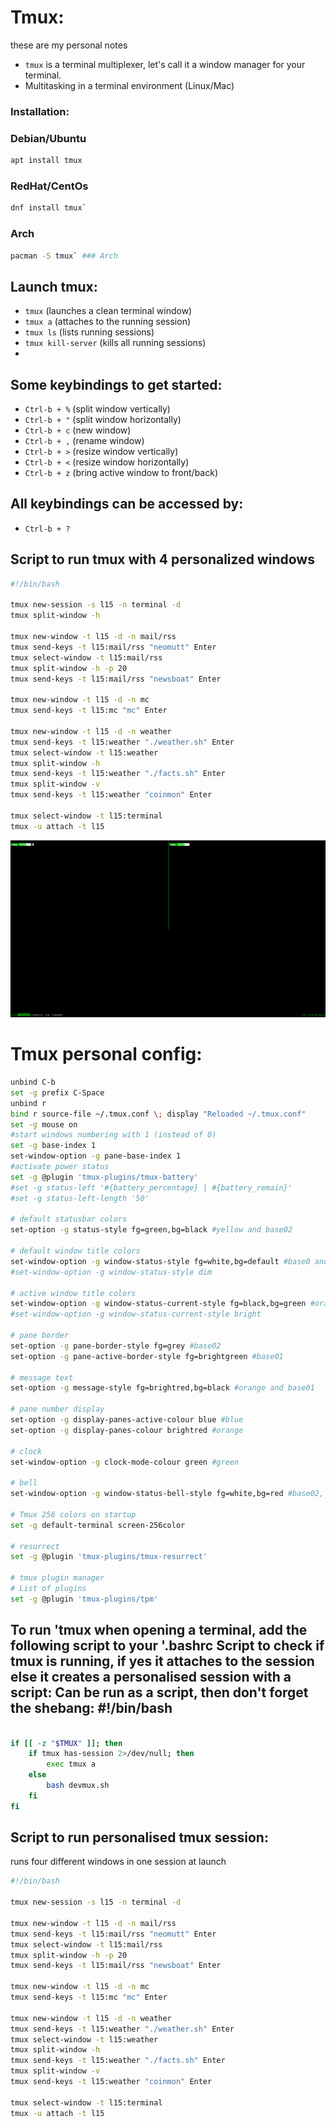 # Tmux:
these are my personal notes

- `tmux` is a terminal multiplexer, let's call it a window manager for your terminal.
- Multitasking in a terminal environment (Linux/Mac)

### Installation:

### Debian/Ubuntu
```bash
apt install tmux
```
### RedHat/CentOs
```bash
dnf install tmux` 
```
### Arch
```bash
pacman -S tmux` ### Arch
```

## Launch tmux:

- `tmux` (launches a clean terminal window)
- `tmux a` (attaches to the running session)
- `tmux ls` (lists running sessions)
- `tmux kill-server` (kills all running sessions)
-

## Some keybindings to get started:

- `Ctrl-b + %` (split window vertically)
- `Ctrl-b + "` (split window horizontally)
- `Ctrl-b + c` (new window)
- `Ctrl-b + ,` (rename window)
- `Ctrl-b + >` (resize window vertically)
- `Ctrl-b + <` (resize window horizontally)
- `Ctrl-b + z` (bring active window to front/back)

## All keybindings can be accessed by:
- `Ctrl-b + ?`

## Script to run tmux with 4 personalized windows

```bash
#!/bin/bash

tmux new-session -s l15 -n terminal -d
tmux split-window -h

tmux new-window -t l15 -d -n mail/rss
tmux send-keys -t l15:mail/rss "neomutt" Enter
tmux select-window -t l15:mail/rss
tmux split-window -h -p 20
tmux send-keys -t l15:mail/rss "newsboat" Enter

tmux new-window -t l15 -d -n mc
tmux send-keys -t l15:mc "mc" Enter

tmux new-window -t l15 -d -n weather
tmux send-keys -t l15:weather "./weather.sh" Enter
tmux select-window -t l15:weather
tmux split-window -h
tmux send-keys -t l15:weather "./facts.sh" Enter
tmux split-window -v
tmux send-keys -t l15:weather "coinmon" Enter

tmux select-window -t l15:terminal
tmux -u attach -t l15

```
![Screenshot](https://github.com/tommyh1/tmux/blob/d2953c576b534194bb513a97cde33dfb767938c7/Screenshot%20from%202022-06-29%2012-20-49.png)

# Tmux personal config:

```bash
unbind C-b
set -g prefix C-Space
unbind r
bind r source-file ~/.tmux.conf \; display "Reloaded ~/.tmux.conf"
set -g mouse on
#start windows numbering with 1 (instead of 0)
set -g base-index 1
set-window-option -g pane-base-index 1
#activate power status
set -g @plugin 'tmux-plugins/tmux-battery'
#set -g status-left '#{battery_percentage} | #{battery_remain}'
#set -g status-left-length '50'

# default statusbar colors
set-option -g status-style fg=green,bg=black #yellow and base02

# default window title colors
set-window-option -g window-status-style fg=white,bg=default #base0 and default
#set-window-option -g window-status-style dim

# active window title colors
set-window-option -g window-status-current-style fg=black,bg=green #orange and default
#set-window-option -g window-status-current-style bright

# pane border
set-option -g pane-border-style fg=grey #base02
set-option -g pane-active-border-style fg=brightgreen #base01

# message text
set-option -g message-style fg=brightred,bg=black #orange and base01

# pane number display
set-option -g display-panes-active-colour blue #blue
set-option -g display-panes-colour brightred #orange

# clock
set-window-option -g clock-mode-colour green #green

# bell
set-window-option -g window-status-bell-style fg=white,bg=red #base02, red

# Tmux 256 colors on startup
set -g default-terminal screen-256color

# resurrect
set -g @plugin 'tmux-plugins/tmux-resurrect'

# tmux plugin manager
# List of plugins
set -g @plugin 'tmux-plugins/tpm'
```



To run 'tmux when opening a terminal, add the following script to your '.bashrc
Script to check if tmux is running, if yes it attaches to the session else it creates a personalised session with a script:
Can be run as a script, then don't forget the shebang: #!/bin/bash
---------------------------------------------------------------------------------------------------------------------------

```bash

if [[ -z "$TMUX" ]]; then
	if tmux has-session 2>/dev/null; then
		exec tmux a
	else
		bash devmux.sh
	fi
fi
```

Script to run personalised tmux session:
----------------------------------------
runs four different windows in one session at launch

``` bash
#!/bin/bash

tmux new-session -s l15 -n terminal -d

tmux new-window -t l15 -d -n mail/rss
tmux send-keys -t l15:mail/rss "neomutt" Enter
tmux select-window -t l15:mail/rss
tmux split-window -h -p 20
tmux send-keys -t l15:mail/rss "newsboat" Enter

tmux new-window -t l15 -d -n mc
tmux send-keys -t l15:mc "mc" Enter

tmux new-window -t l15 -d -n weather
tmux send-keys -t l15:weather "./weather.sh" Enter
tmux select-window -t l15:weather
tmux split-window -h
tmux send-keys -t l15:weather "./facts.sh" Enter
tmux split-window -v
tmux send-keys -t l15:weather "coinmon" Enter

tmux select-window -t l15:terminal
tmux -u attach -t l15
```
